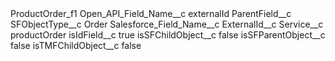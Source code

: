 <?xml version="1.0" encoding="UTF-8"?>
<CustomMetadata xmlns="http://soap.sforce.com/2006/04/metadata" xmlns:xsi="http://www.w3.org/2001/XMLSchema-instance" xmlns:xsd="http://www.w3.org/2001/XMLSchema">
    <label>ProductOrder_f1</label>
    <values>
        <field>Open_API_Field_Name__c</field>
        <value xsi:type="xsd:string">externalId</value>
    </values>
    <values>
        <field>ParentField__c</field>
        <value xsi:nil="true"/>
    </values>
    <values>
        <field>SFObjectType__c</field>
        <value xsi:type="xsd:string">Order</value>
    </values>
    <values>
        <field>Salesforce_Field_Name__c</field>
        <value xsi:type="xsd:string">ExternalId__c</value>
    </values>
    <values>
        <field>Service__c</field>
        <value xsi:type="xsd:string">productOrder</value>
    </values>
    <values>
        <field>isIdField__c</field>
        <value xsi:type="xsd:boolean">true</value>
    </values>
    <values>
        <field>isSFChildObject__c</field>
        <value xsi:type="xsd:boolean">false</value>
    </values>
    <values>
        <field>isSFParentObject__c</field>
        <value xsi:type="xsd:boolean">false</value>
    </values>
    <values>
        <field>isTMFChildObject__c</field>
        <value xsi:type="xsd:boolean">false</value>
    </values>
</CustomMetadata>
